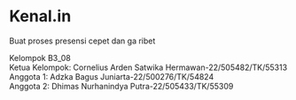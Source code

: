 # Kenal.in
Buat proses presensi cepet dan ga ribet

Kelompok B3_08 \
Ketua Kelompok: Cornelius Arden Satwika Hermawan-22/505482/TK/55313
Anggota 1: Adzka Bagus Juniarta-22/500276/TK/54824\
Anggota 2: Dhimas Nurhanindya Putra-22/505433/TK/55309
